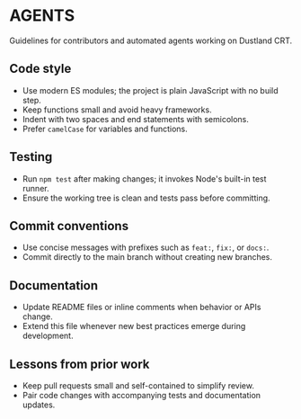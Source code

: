 # AGENTS

Guidelines for contributors and automated agents working on Dustland CRT.

## Code style
- Use modern ES modules; the project is plain JavaScript with no build step.
- Keep functions small and avoid heavy frameworks.
- Indent with two spaces and end statements with semicolons.
- Prefer `camelCase` for variables and functions.

## Testing
- Run `npm test` after making changes; it invokes Node's built-in test runner.
- Ensure the working tree is clean and tests pass before committing.

## Commit conventions
- Use concise messages with prefixes such as `feat:`, `fix:`, or `docs:`.
- Commit directly to the main branch without creating new branches.

## Documentation
- Update README files or inline comments when behavior or APIs change.
- Extend this file whenever new best practices emerge during development.

## Lessons from prior work
- Keep pull requests small and self-contained to simplify review.
- Pair code changes with accompanying tests and documentation updates.
